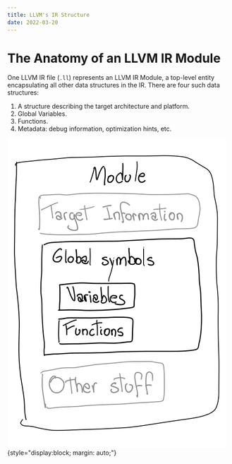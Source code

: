 ```yaml
---
title: LLVM's IR Structure
date: 2022-03-20
---
```


# The Anatomy of an LLVM IR Module

One LLVM IR file (`.ll`) represents an LLVM IR Module, a top-level entity
encapsulating all other data structures in the IR. There are four such data
structures:

1. A structure describing the target architecture and platform.
2. Global Variables.
3. Functions.
4. Metadata: debug information, optimization hints, etc.

![](module_anatomy.svg){style="display:block; margin: auto;"}

